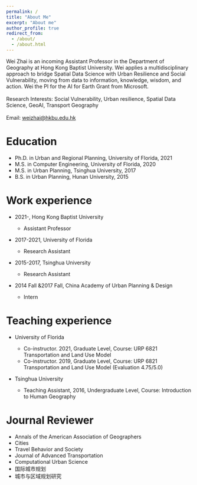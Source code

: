 ```yaml
---
permalink: /
title: "About Me"
excerpt: "About me"
author_profile: true
redirect_from: 
  - /about/
  - /about.html
---
```


Wei Zhai is an incoming Assistant Professor in the Department of Geography at Hong Kong Baptist University. Wei  applies a multidisciplinary approach to bridge Spatial Data Science with Urban Resilience and Social Vulnerability, moving from data to information, knowledge, wisdom, and action. Wei the PI for the AI for Earth Grant from Microsoft.
<br/><br/> 
Research Interests: Social Vulnerability, Urban resilience, Spatial Data Science, GeoAI, Transport Geography
<br/><br/> 
Email: weizhai@hkbu.edu.hk

Education
======
* Ph.D. in Urban and Regional Planning, University of Florida, 2021
* M.S. in Computer Engineering, University of Florida, 2020
* M.S. in Urban Planning, Tsinghua University, 2017
* B.S. in Urban Planning, Hunan University, 2015

Work experience
======
* 2021-, Hong Kong Baptist University
  * Assistant Professor

* 2017-2021, University of Florida
  * Research Assistant

* 2015-2017, Tsinghua University
  * Research Assistant

* 2014 Fall &2017 Fall, China Academy of Urban Planning & Design
  * Intern

Teaching experience
======
* University of Florida
  * Co-instructor. 2021, Graduate Level, Course: URP 6821 Transportation and Land Use Model
  * Co-instructor. 2019, Graduate Level, Course: URP 6821 Transportation and Land Use Model (Evaluation 4.75/5.0)  

* Tsinghua University
  * Teaching Assistant, 2016, Undergraduate Level, Course: Introduction to Human Geography

Journal Reviewer
======
* Annals of the American Association of Geographers
* Cities
* Travel Behavior and Society
* Journal of Advanced Transportation
* Computational Urban Science
* 国际城市规划
* 城市与区域规划研究
